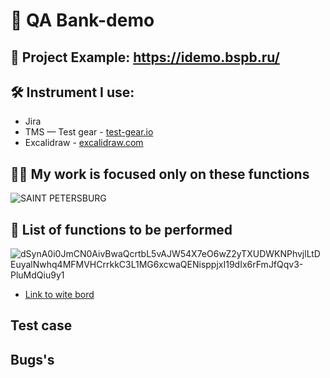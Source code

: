 # 🏦 QA Bank-demo 
## 📒 Project Example: https://idemo.bspb.ru/
## 🛠️ Instrument I use:
* Jira
* TMS — Test gear - [test-gear.io](https://test-gear.io)
* Excalidraw - [excalidraw.com](https://excalidraw.com)

## 👨‍🔬 My work is focused only on these functions
![SAINT PETERSBURG](https://github.com/Stepa-Nos/Manual_Testing-bank-demo/assets/83469457/eccf3392-c00d-452f-90b2-e51c298588d3)

## 📝 List of functions to be performed
![dSynA0i0JmCN0AivBwaQcrtbL5vAJW54X7eO6wZ2yTXUDWKNPhvjlLtDEuyalNwhq4MFMVHCrrkkC3L1MG6xcwaQENisppjxI19dIx6rFmJfQqv3-PluMdQiu9y1](https://github.com/Stepa-Nos/Manual_Testing-bank-demo/assets/83469457/486ab930-95f3-451d-9320-dc3f6b6a3a14)
* [Link to wite bord](https://excalidraw.com/#json=cGN1096KJz2CQjZ9fNSsp,nrPx2gETeC1pFPayyMNjXA)

## Test case 

## Bugs's
